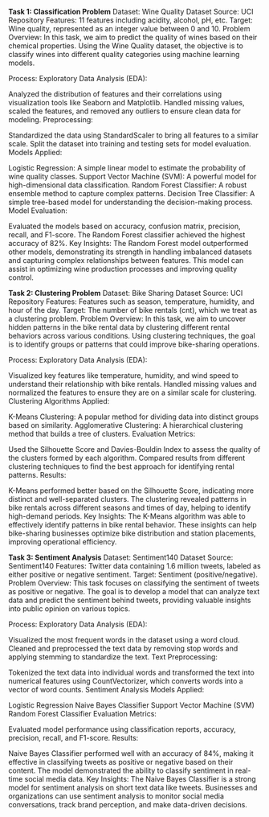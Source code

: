 **Task 1: Classification Problem**
Dataset: Wine Quality Dataset
Source: UCI Repository
Features: 11 features including acidity, alcohol, pH, etc.
Target: Wine quality, represented as an integer value between 0 and 10.
Problem Overview:
In this task, we aim to predict the quality of wines based on their chemical properties. Using the Wine Quality dataset, the objective is to classify wines into different quality categories using machine learning models.

Process:
Exploratory Data Analysis (EDA):

Analyzed the distribution of features and their correlations using visualization tools like Seaborn and Matplotlib.
Handled missing values, scaled the features, and removed any outliers to ensure clean data for modeling.
Preprocessing:

Standardized the data using StandardScaler to bring all features to a similar scale.
Split the dataset into training and testing sets for model evaluation.
Models Applied:

Logistic Regression: A simple linear model to estimate the probability of wine quality classes.
Support Vector Machine (SVM): A powerful model for high-dimensional data classification.
Random Forest Classifier: A robust ensemble method to capture complex patterns.
Decision Tree Classifier: A simple tree-based model for understanding the decision-making process.
Model Evaluation:

Evaluated the models based on accuracy, confusion matrix, precision, recall, and F1-score.
The Random Forest classifier achieved the highest accuracy of 82%.
Key Insights:
The Random Forest model outperformed other models, demonstrating its strength in handling imbalanced datasets and capturing complex relationships between features.
This model can assist in optimizing wine production processes and improving quality control.



**Task 2: Clustering Problem**
Dataset:
Bike Sharing Dataset
Source: UCI Repository
Features: Features such as season, temperature, humidity, and hour of the day.
Target: The number of bike rentals (cnt), which we treat as a clustering problem.
Problem Overview:
In this task, we aim to uncover hidden patterns in the bike rental data by clustering different rental behaviors across various conditions. Using clustering techniques, the goal is to identify groups or patterns that could improve bike-sharing operations.

Process:
Exploratory Data Analysis (EDA):

Visualized key features like temperature, humidity, and wind speed to understand their relationship with bike rentals.
Handled missing values and normalized the features to ensure they are on a similar scale for clustering.
Clustering Algorithms Applied:

K-Means Clustering: A popular method for dividing data into distinct groups based on similarity.
Agglomerative Clustering: A hierarchical clustering method that builds a tree of clusters.
Evaluation Metrics:

Used the Silhouette Score and Davies-Bouldin Index to assess the quality of the clusters formed by each algorithm.
Compared results from different clustering techniques to find the best approach for identifying rental patterns.
Results:

K-Means performed better based on the Silhouette Score, indicating more distinct and well-separated clusters.
The clustering revealed patterns in bike rentals across different seasons and times of day, helping to identify high-demand periods.
Key Insights:
The K-Means algorithm was able to effectively identify patterns in bike rental behavior.
These insights can help bike-sharing businesses optimize bike distribution and station placements, improving operational efficiency.


**Task 3: Sentiment Analysis**
Dataset:
Sentiment140 Dataset
Source: Sentiment140
Features: Twitter data containing 1.6 million tweets, labeled as either positive or negative sentiment.
Target: Sentiment (positive/negative).
Problem Overview:
This task focuses on classifying the sentiment of tweets as positive or negative. The goal is to develop a model that can analyze text data and predict the sentiment behind tweets, providing valuable insights into public opinion on various topics.

Process:
Exploratory Data Analysis (EDA):

Visualized the most frequent words in the dataset using a word cloud.
Cleaned and preprocessed the text data by removing stop words and applying stemming to standardize the text.
Text Preprocessing:

Tokenized the text data into individual words and transformed the text into numerical features using CountVectorizer, which converts words into a vector of word counts.
Sentiment Analysis Models Applied:

Logistic Regression
Naive Bayes Classifier
Support Vector Machine (SVM)
Random Forest Classifier
Evaluation Metrics:

Evaluated model performance using classification reports, accuracy, precision, recall, and F1-score.
Results:

Naive Bayes Classifier performed well with an accuracy of 84%, making it effective in classifying tweets as positive or negative based on their content.
The model demonstrated the ability to classify sentiment in real-time social media data.
Key Insights:
The Naive Bayes Classifier is a strong model for sentiment analysis on short text data like tweets.
Businesses and organizations can use sentiment analysis to monitor social media conversations, track brand perception, and make data-driven decisions.
